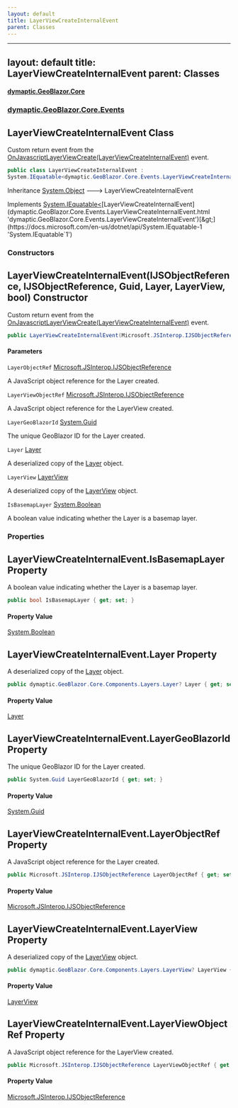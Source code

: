 ```yaml
---
layout: default
title: LayerViewCreateInternalEvent
parent: Classes
---
```

---
layout: default
title: LayerViewCreateInternalEvent
parent: Classes
---
#### [dymaptic.GeoBlazor.Core](index.html 'index')
### [dymaptic.GeoBlazor.Core.Events](index.html#dymaptic.GeoBlazor.Core.Events 'dymaptic.GeoBlazor.Core.Events')

## LayerViewCreateInternalEvent Class

Custom return event from the [OnJavascriptLayerViewCreate(LayerViewCreateInternalEvent)](dymaptic.GeoBlazor.Core.Components.Views.MapView.html#dymaptic.GeoBlazor.Core.Components.Views.MapView.OnJavascriptLayerViewCreate(dymaptic.GeoBlazor.Core.Events.LayerViewCreateInternalEvent) 'dymaptic.GeoBlazor.Core.Components.Views.MapView.OnJavascriptLayerViewCreate(dymaptic.GeoBlazor.Core.Events.LayerViewCreateInternalEvent)') event.

```csharp
public class LayerViewCreateInternalEvent :
System.IEquatable<dymaptic.GeoBlazor.Core.Events.LayerViewCreateInternalEvent>
```

Inheritance [System.Object](https://docs.microsoft.com/en-us/dotnet/api/System.Object 'System.Object') &#129106; LayerViewCreateInternalEvent

Implements [System.IEquatable&lt;](https://docs.microsoft.com/en-us/dotnet/api/System.IEquatable-1 'System.IEquatable`1')[LayerViewCreateInternalEvent](dymaptic.GeoBlazor.Core.Events.LayerViewCreateInternalEvent.html 'dymaptic.GeoBlazor.Core.Events.LayerViewCreateInternalEvent')[&gt;](https://docs.microsoft.com/en-us/dotnet/api/System.IEquatable-1 'System.IEquatable`1')
### Constructors

<a name='dymaptic.GeoBlazor.Core.Events.LayerViewCreateInternalEvent.LayerViewCreateInternalEvent(Microsoft.JSInterop.IJSObjectReference,Microsoft.JSInterop.IJSObjectReference,System.Guid,dymaptic.GeoBlazor.Core.Components.Layers.Layer,dymaptic.GeoBlazor.Core.Components.Layers.LayerView,bool)'></a>

## LayerViewCreateInternalEvent(IJSObjectReference, IJSObjectReference, Guid, Layer, LayerView, bool) Constructor

Custom return event from the [OnJavascriptLayerViewCreate(LayerViewCreateInternalEvent)](dymaptic.GeoBlazor.Core.Components.Views.MapView.html#dymaptic.GeoBlazor.Core.Components.Views.MapView.OnJavascriptLayerViewCreate(dymaptic.GeoBlazor.Core.Events.LayerViewCreateInternalEvent) 'dymaptic.GeoBlazor.Core.Components.Views.MapView.OnJavascriptLayerViewCreate(dymaptic.GeoBlazor.Core.Events.LayerViewCreateInternalEvent)') event.

```csharp
public LayerViewCreateInternalEvent(Microsoft.JSInterop.IJSObjectReference LayerObjectRef, Microsoft.JSInterop.IJSObjectReference LayerViewObjectRef, System.Guid LayerGeoBlazorId, dymaptic.GeoBlazor.Core.Components.Layers.Layer? Layer, dymaptic.GeoBlazor.Core.Components.Layers.LayerView? LayerView, bool IsBasemapLayer);
```
#### Parameters

<a name='dymaptic.GeoBlazor.Core.Events.LayerViewCreateInternalEvent.LayerViewCreateInternalEvent(Microsoft.JSInterop.IJSObjectReference,Microsoft.JSInterop.IJSObjectReference,System.Guid,dymaptic.GeoBlazor.Core.Components.Layers.Layer,dymaptic.GeoBlazor.Core.Components.Layers.LayerView,bool).LayerObjectRef'></a>

`LayerObjectRef` [Microsoft.JSInterop.IJSObjectReference](https://docs.microsoft.com/en-us/dotnet/api/Microsoft.JSInterop.IJSObjectReference 'Microsoft.JSInterop.IJSObjectReference')

A JavaScript object reference for the Layer created.

<a name='dymaptic.GeoBlazor.Core.Events.LayerViewCreateInternalEvent.LayerViewCreateInternalEvent(Microsoft.JSInterop.IJSObjectReference,Microsoft.JSInterop.IJSObjectReference,System.Guid,dymaptic.GeoBlazor.Core.Components.Layers.Layer,dymaptic.GeoBlazor.Core.Components.Layers.LayerView,bool).LayerViewObjectRef'></a>

`LayerViewObjectRef` [Microsoft.JSInterop.IJSObjectReference](https://docs.microsoft.com/en-us/dotnet/api/Microsoft.JSInterop.IJSObjectReference 'Microsoft.JSInterop.IJSObjectReference')

A JavaScript object reference for the LayerView created.

<a name='dymaptic.GeoBlazor.Core.Events.LayerViewCreateInternalEvent.LayerViewCreateInternalEvent(Microsoft.JSInterop.IJSObjectReference,Microsoft.JSInterop.IJSObjectReference,System.Guid,dymaptic.GeoBlazor.Core.Components.Layers.Layer,dymaptic.GeoBlazor.Core.Components.Layers.LayerView,bool).LayerGeoBlazorId'></a>

`LayerGeoBlazorId` [System.Guid](https://docs.microsoft.com/en-us/dotnet/api/System.Guid 'System.Guid')

The unique GeoBlazor ID for the Layer created.

<a name='dymaptic.GeoBlazor.Core.Events.LayerViewCreateInternalEvent.LayerViewCreateInternalEvent(Microsoft.JSInterop.IJSObjectReference,Microsoft.JSInterop.IJSObjectReference,System.Guid,dymaptic.GeoBlazor.Core.Components.Layers.Layer,dymaptic.GeoBlazor.Core.Components.Layers.LayerView,bool).Layer'></a>

`Layer` [Layer](dymaptic.GeoBlazor.Core.Components.Layers.Layer.html 'dymaptic.GeoBlazor.Core.Components.Layers.Layer')

A deserialized copy of the [Layer](dymaptic.GeoBlazor.Core.Events.LayerViewCreateInternalEvent.html#dymaptic.GeoBlazor.Core.Events.LayerViewCreateInternalEvent.Layer 'dymaptic.GeoBlazor.Core.Events.LayerViewCreateInternalEvent.Layer') object.

<a name='dymaptic.GeoBlazor.Core.Events.LayerViewCreateInternalEvent.LayerViewCreateInternalEvent(Microsoft.JSInterop.IJSObjectReference,Microsoft.JSInterop.IJSObjectReference,System.Guid,dymaptic.GeoBlazor.Core.Components.Layers.Layer,dymaptic.GeoBlazor.Core.Components.Layers.LayerView,bool).LayerView'></a>

`LayerView` [LayerView](dymaptic.GeoBlazor.Core.Components.Layers.LayerView.html 'dymaptic.GeoBlazor.Core.Components.Layers.LayerView')

A deserialized copy of the [LayerView](dymaptic.GeoBlazor.Core.Events.LayerViewCreateInternalEvent.html#dymaptic.GeoBlazor.Core.Events.LayerViewCreateInternalEvent.LayerView 'dymaptic.GeoBlazor.Core.Events.LayerViewCreateInternalEvent.LayerView') object.

<a name='dymaptic.GeoBlazor.Core.Events.LayerViewCreateInternalEvent.LayerViewCreateInternalEvent(Microsoft.JSInterop.IJSObjectReference,Microsoft.JSInterop.IJSObjectReference,System.Guid,dymaptic.GeoBlazor.Core.Components.Layers.Layer,dymaptic.GeoBlazor.Core.Components.Layers.LayerView,bool).IsBasemapLayer'></a>

`IsBasemapLayer` [System.Boolean](https://docs.microsoft.com/en-us/dotnet/api/System.Boolean 'System.Boolean')

A boolean value indicating whether the Layer is a basemap layer.
### Properties

<a name='dymaptic.GeoBlazor.Core.Events.LayerViewCreateInternalEvent.IsBasemapLayer'></a>

## LayerViewCreateInternalEvent.IsBasemapLayer Property

A boolean value indicating whether the Layer is a basemap layer.

```csharp
public bool IsBasemapLayer { get; set; }
```

#### Property Value
[System.Boolean](https://docs.microsoft.com/en-us/dotnet/api/System.Boolean 'System.Boolean')

<a name='dymaptic.GeoBlazor.Core.Events.LayerViewCreateInternalEvent.Layer'></a>

## LayerViewCreateInternalEvent.Layer Property

A deserialized copy of the [Layer](dymaptic.GeoBlazor.Core.Events.LayerViewCreateInternalEvent.html#dymaptic.GeoBlazor.Core.Events.LayerViewCreateInternalEvent.Layer 'dymaptic.GeoBlazor.Core.Events.LayerViewCreateInternalEvent.Layer') object.

```csharp
public dymaptic.GeoBlazor.Core.Components.Layers.Layer? Layer { get; set; }
```

#### Property Value
[Layer](dymaptic.GeoBlazor.Core.Components.Layers.Layer.html 'dymaptic.GeoBlazor.Core.Components.Layers.Layer')

<a name='dymaptic.GeoBlazor.Core.Events.LayerViewCreateInternalEvent.LayerGeoBlazorId'></a>

## LayerViewCreateInternalEvent.LayerGeoBlazorId Property

The unique GeoBlazor ID for the Layer created.

```csharp
public System.Guid LayerGeoBlazorId { get; set; }
```

#### Property Value
[System.Guid](https://docs.microsoft.com/en-us/dotnet/api/System.Guid 'System.Guid')

<a name='dymaptic.GeoBlazor.Core.Events.LayerViewCreateInternalEvent.LayerObjectRef'></a>

## LayerViewCreateInternalEvent.LayerObjectRef Property

A JavaScript object reference for the Layer created.

```csharp
public Microsoft.JSInterop.IJSObjectReference LayerObjectRef { get; set; }
```

#### Property Value
[Microsoft.JSInterop.IJSObjectReference](https://docs.microsoft.com/en-us/dotnet/api/Microsoft.JSInterop.IJSObjectReference 'Microsoft.JSInterop.IJSObjectReference')

<a name='dymaptic.GeoBlazor.Core.Events.LayerViewCreateInternalEvent.LayerView'></a>

## LayerViewCreateInternalEvent.LayerView Property

A deserialized copy of the [LayerView](dymaptic.GeoBlazor.Core.Events.LayerViewCreateInternalEvent.html#dymaptic.GeoBlazor.Core.Events.LayerViewCreateInternalEvent.LayerView 'dymaptic.GeoBlazor.Core.Events.LayerViewCreateInternalEvent.LayerView') object.

```csharp
public dymaptic.GeoBlazor.Core.Components.Layers.LayerView? LayerView { get; set; }
```

#### Property Value
[LayerView](dymaptic.GeoBlazor.Core.Components.Layers.LayerView.html 'dymaptic.GeoBlazor.Core.Components.Layers.LayerView')

<a name='dymaptic.GeoBlazor.Core.Events.LayerViewCreateInternalEvent.LayerViewObjectRef'></a>

## LayerViewCreateInternalEvent.LayerViewObjectRef Property

A JavaScript object reference for the LayerView created.

```csharp
public Microsoft.JSInterop.IJSObjectReference LayerViewObjectRef { get; set; }
```

#### Property Value
[Microsoft.JSInterop.IJSObjectReference](https://docs.microsoft.com/en-us/dotnet/api/Microsoft.JSInterop.IJSObjectReference 'Microsoft.JSInterop.IJSObjectReference')

